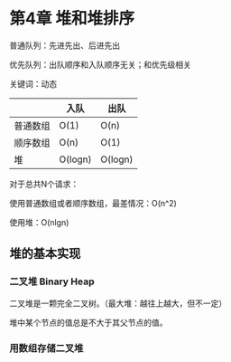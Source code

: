 # 第4章 堆和堆排序

普通队列：先进先出、后进先出

优先队列：出队顺序和入队顺序无关；和优先级相关

关键词：动态



|          | 入队    | 出队    |
| -------- | ------- | ------- |
| 普通数组 | O(1)    | O(n)    |
| 顺序数组 | O(n)    | O(1)    |
| 堆       | O(logn) | O(logn) |



对于总共N个请求：

使用普通数组或者顺序数组，最差情况：O(n^2)

使用堆：O(nlgn)



## 堆的基本实现

### 二叉堆 Binary Heap

二叉堆是一颗完全二叉树。（最大堆：越往上越大，但不一定）

堆中某个节点的值总是不大于其父节点的值。



### 用数组存储二叉堆









































